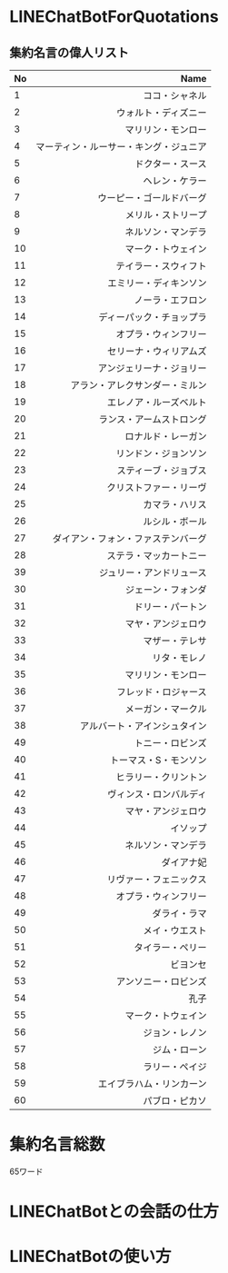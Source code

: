 # LINEChatBotForQuotations

## 集約名言の偉人リスト

| No         | Name        |
|:-----------|------------:|
| 1          |ココ・シャネル|
| 2          |ウォルト・ディズニー|
| 3          |マリリン・モンロー|
| 4          |マーティン・ルーサー・キング・ジュニア|
| 5          |ドクター・スース|
| 6          |ヘレン・ケラー|
| 7          |ウーピー・ゴールドバーグ|
| 8          |メリル・ストリープ|
| 9          |ネルソン・マンデラ|
| 10         |マーク・トウェイン|
| 11         |テイラー・スウィフト|
| 12         |エミリー・ディキンソン|
| 13         |ノーラ・エフロン|
| 14         |ディーパック・チョップラ|
| 15         |オプラ・ウィンフリー|
| 16         |セリーナ・ウィリアムズ|
| 17         |アンジェリーナ・ジョリー|
| 18         |アラン・アレクサンダー・ミルン|
| 19         |エレノア・ルーズベルト|
| 20         |ランス・アームストロング|
| 21         |ロナルド・レーガン|
| 22         |リンドン・ジョンソン|
| 23         |スティーブ・ジョブス|
| 24         |クリストファー・リーヴ|
| 25         |カマラ・ハリス|
| 26         |ルシル・ボール|
| 27         |ダイアン・フォン・ファステンバーグ|
| 28         |ステラ・マッカートニー|
| 39         |ジュリー・アンドリュース|
| 30         |ジェーン・フォンダ|
| 31         |ドリー・パートン|
| 32         |マヤ・アンジェロウ|
| 33         |マザー・テレサ|
| 34         |リタ・モレノ|
| 35         |マリリン・モンロー|
| 36         |フレッド・ロジャース|
| 37         |メーガン・マークル|
| 38         |アルバート・アインシュタイン|
| 49         |トニー・ロビンズ|
| 40         |トーマス・S・モンソン|
| 41         |ヒラリー・クリントン|
| 42         |ヴィンス・ロンバルディ|
| 43         |マヤ・アンジェロウ|
| 44         |イソップ|
| 45         |ネルソン・マンデラ|
| 46         |ダイアナ妃|
| 47         |リヴァー・フェニックス|
| 48         |オプラ・ウィンフリー|
| 49         |ダライ・ラマ|
| 50         |メイ・ウエスト|
| 51         |タイラー・ペリー|
| 52         |ビヨンセ|
| 53         |アンソニー・ロビンズ|
| 54         |孔子|
| 55         |マーク・トウェイン|
| 56         |ジョン・レノン|
| 57         |ジム・ローン|
| 58         |ラリー・ペイジ|
| 59         |エイブラハム・リンカーン|
| 60         |パブロ・ピカソ|

# 集約名言総数
65ワード

# LINEChatBotとの会話の仕方

# LINEChatBotの使い方
